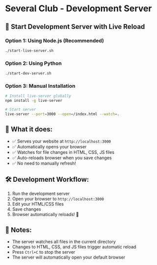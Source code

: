 # Several Club - Development Server

## 🚀 Start Development Server with Live Reload

### Option 1: Using Node.js (Recommended)
```bash
./start-live-server.sh
```

### Option 2: Using Python
```bash
./start-dev-server.sh
```

### Option 3: Manual Installation
```bash
# Install live-server globally
npm install -g live-server

# Start server
live-server --port=3000 --open=/index.html --watch=.
```

## 📁 What it does:
- ✅ Serves your website at `http://localhost:3000`
- ✅ Automatically opens your browser
- ✅ Watches for file changes in HTML, CSS, JS files
- ✅ Auto-reloads browser when you save changes
- ✅ No need to manually refresh!

## 🛠️ Development Workflow:
1. Run the development server
2. Open your browser to `http://localhost:3000`
3. Edit your HTML/CSS files
4. Save changes
5. Browser automatically reloads! 🎉

## 📝 Notes:
- The server watches all files in the current directory
- Changes to HTML, CSS, and JS files trigger automatic reload
- Press `Ctrl+C` to stop the server
- The server will automatically open your default browser
